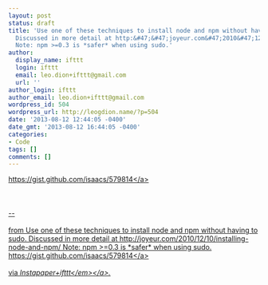 ```yaml
---
layout: post
status: draft
title: 'Use one of these techniques to install node and npm without having to sudo.
  Discussed in more detail at http:&#47;&#47;joyeur.com&#47;2010&#47;12&#47;10&#47;installing-node-and-npm&#47;
  Note: npm >=0.3 is *safer* when using sudo.'
author:
  display_name: ifttt
  login: ifttt
  email: leo.dion+ifttt@gmail.com
  url: ''
author_login: ifttt
author_email: leo.dion+ifttt@gmail.com
wordpress_id: 504
wordpress_url: http://leogdion.name/?p=504
date: '2013-08-12 12:44:05 -0400'
date_gmt: '2013-08-12 16:44:05 -0400'
categories:
- Code
tags: []
comments: []
---
```

<p><a href="https:&#47;&#47;gist.github.com&#47;isaacs&#47;579814">https:&#47;&#47;gist.github.com&#47;isaacs&#47;579814<&#47;a><br><br />
<br><br />
--<br><br />
from Use one of these techniques to install node and npm without having to sudo. Discussed in more detail at http:&#47;&#47;joyeur.com&#47;2010&#47;12&#47;10&#47;installing-node-and-npm&#47; Note: npm >=0.3 is *safer* when using sudo. <a href="https:&#47;&#47;gist.github.com&#47;isaacs&#47;579814">https:&#47;&#47;gist.github.com&#47;isaacs&#47;579814<&#47;a><br><br />
via <a href="http:&#47;&#47;ifttt.com&#47;recipes&#47;4071"><em>Instapaper+ifttt<&#47;em><&#47;a>.</p>
